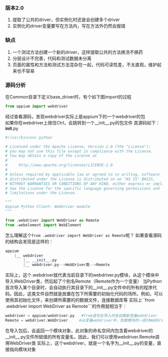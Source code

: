 ### 版本2.0
1. 提取了公共的driver，但实例化时还是会创建多个driver
2. 实例化的driver变量要写在方法内，写在方法外仍然会报错


### 缺点
1. 一个测试方法创建一个新的driver，这样提取公共的方法换汤不换药
2. 分层设计不完善，代码和测试数据未分离
3. 页面的属性和方法和测试方法混杂在一起，代码可读性差，不太直观，维护起来也不容易


### 源码分析
在Common目录下定义base_driver时，有个如下图import的过程
```python
from appium import webdriver
```
经过查看源码，发现webdriver实际上是appium下的一个webdriver的包  
如果你在webdriver上按住Ctrl，会跳转到一个__init__.py的包文件
其源码如下：
__init__.py
```python
#!/usr/bin/env python

# Licensed under the Apache License, Version 2.0 (the "License");
# you may not use this file except in compliance with the License.
# You may obtain a copy of the License at
#
#     http://www.apache.org/licenses/LICENSE-2.0
#
# Unless required by applicable law or agreed to in writing, software
# distributed under the License is distributed on an "AS IS" BASIS,
# WITHOUT WARRANTIES OR CONDITIONS OF ANY KIND, either express or implied.
# See the License for the specific language governing permissions and
# limitations under the License.

"""
Appium Python Client: WebDriver module
"""

from .webdriver import WebDriver as Remote
from .webelement import WebElement
```
怎么理解这个```from .webdriver import WebDriver as Remote```呢？
如果查看源码的结构会发现是这样的：
```python
appium
    |__ webdriver
        |__ __init__.py
        |__ webdriver.py-->WebDriver类-->Remote
```
实际上，这个.webdriver就代表当前目录下的webdriver.py模块，从这个模块中导入WebDriver类，然后起了个别名Remote（Remote作为一个变量）
当Python首次导入某个目录时，会自动执行其目录下的__init__.py文件中的所有的程序代码。因此，这类文件自然就是放置在包下所需要的初始化代码的场所。例如，可以使用其初始化文件，来创建所需要的的数据文件，连接数据库等
实际上``from .webdriver import WebDriver as Remote```的作用就相当于：
```python
webdriver = appium/webdriver.py   #from语句在导入时会创建新变量webdriver
Remote = webdriver.WebDriver     #从变量webdriver中，加载模块的一部分WebDriver，并赋值给新变量Remote
```
在导入包后，会返回一个模块对象，此对象的命名空间内包含着webdriver的__init__.py文件所赋值的所有变量名，因此，我们可以使用webdriver.Remote调用WebDriver类
实际上，这个webdriver，就是一个名字为__init__.py的变量，直接指向模块对象





